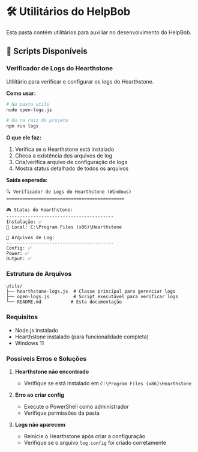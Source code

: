 # 🛠️ Utilitários do HelpBob

Esta pasta contém utilitários para auxiliar no desenvolvimento do HelpBob.

## 📜 Scripts Disponíveis

### Verificador de Logs do Hearthstone
Utilitário para verificar e configurar os logs do Hearthstone.

**Como usar:**
```bash
# Na pasta utils
node open-logs.js

# Ou na raiz do projeto
npm run logs
```

**O que ele faz:**
1. Verifica se o Hearthstone está instalado
2. Checa a existência dos arquivos de log
3. Cria/verifica arquivo de configuração de logs
4. Mostra status detalhado de todos os arquivos

**Saída esperada:**
```
🔍 Verificador de Logs do Hearthstone (Windows)
============================================

🎮 Status do Hearthstone:
----------------------------------------
Instalação: ✅
📁 Local: C:\Program Files (x86)\Hearthstone

📝 Arquivos de Log:
----------------------------------------
Config: ✅
Power: ✅
Output: ✅
```

### Estrutura de Arquivos
```
utils/
├── hearthstone-logs.js  # Classe principal para gerenciar logs
├── open-logs.js         # Script executável para verificar logs
└── README.md           # Esta documentação
```

### Requisitos
- Node.js instalado
- Hearthstone instalado (para funcionalidade completa)
- Windows 11

### Possíveis Erros e Soluções

1. **Hearthstone não encontrado**
   - Verifique se está instalado em `C:\Program Files (x86)\Hearthstone`

2. **Erro ao criar config**
   - Execute o PowerShell como administrador
   - Verifique permissões da pasta

3. **Logs não aparecem**
   - Reinicie o Hearthstone após criar a configuração
   - Verifique se o arquivo `log.config` foi criado corretamente
